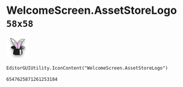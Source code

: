# WelcomeScreen.AssetStoreLogo `58x58`
<img src="/img/WelcomeScreen.AssetStoreLogo.png" width=58 height=58>

``` CSharp
EditorGUIUtility.IconContent("WelcomeScreen.AssetStoreLogo")
```
```
6547625871261253184
```
